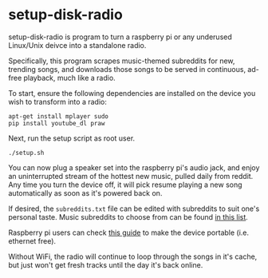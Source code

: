 # setup-disk-radio

setup-disk-radio is program to turn a raspberry pi or any underused Linux/Unix 
deivce into a standalone radio. 

Specifically, this program scrapes music-themed subreddits for new, trending 
songs, and downloads those songs to be served in continuous, ad-free playback, 
much like a radio. 

To start, ensure the following dependencies are installed on the device you
wish to transform into a radio:
```
apt-get install mplayer sudo
pip install youtube_dl praw
```

Next, run the setup script as root user. 

```
./setup.sh
```

You can now plug a speaker set into the raspberry pi's audio jack, and enjoy 
an uninterrupted stream of the hottest new music, pulled daily from reddit. 
Any time you turn the device off, it will pick resume playing a new song 
automatically as soon as it's powered back on.

If desired, the `subreddits.txt` file can be edited with subreddits to 
suit one's personal taste. Music subreddits to choose from can be found 
[in this list](https://www.reddit.com/r/Music/wiki/musicsubreddits).

Raspberry pi users can check [this guide](https://www.raspberrypi.org/documentation/configuration/wireless/wireless-cli.md) to make the device portable (i.e. ethernet free). 

Without WiFi, the radio will continue to loop through the songs in it's cache,
but just won't get fresh tracks until the day it's back online.

